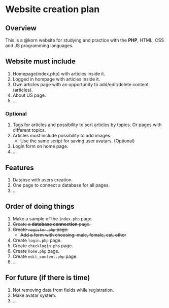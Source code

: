 # Website creation plan

## Overview

This is a @korn website for studying and practice with the **PHP**, HTML, CSS and JS programming languages. 

## Website must include
1. Homepage(index.php) with articles inside it.
2. Logged in hompage with articles inside it.
3. Own articles page with an opportunity to add/edit/delete content (articles).
4. About US page.
5. ...

### Optional
1. Tags for articles and possibility to sort articles by topics. Or pages with different topics.
2. Articles must include possibility to add images.
    - Use the same script for saving user avatars. (Optional)
3. Login form on home page.
4. ...

## Features
1. Databse with users creation.
2. One page to connect a database for all pages.
3. ...

## Order of doing things
1. Make a sample of the `index.php` page.
2. ~~Create a **database connection** page.~~
3. ~~Create `register.php` page.~~
    - ~~Add a form with choosing: male, female, cat, other~~
4. Create `login.php` page.
5. Create `checklogin.php` page.
5. Create `home.php` page.
6. Create `edit_content.php` page.
7. ...

## For future (if there is time)
1. Not removing data from fields while registration.
2. Make avatar system.
3. ...